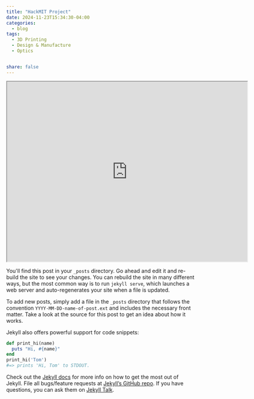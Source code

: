 ```yaml
---
title: "HackMIT Project"
date: 2024-11-23T15:34:30-04:00
categories:
  - blog
tags:
  - 3D Printing
  - Design & Manufacture
  - Optics


share: false
---
```

<iframe src="https://drive.google.com/file/d/17CZNsADr5yGUjtME71Ft7Gha5d8v_g1f/preview" width="640" height="480" allow="autoplay"></iframe>







You'll find this post in your `_posts` directory. Go ahead and edit it and re-build the site to see your changes. You can rebuild the site in many different ways, but the most common way is to run `jekyll serve`, which launches a web server and auto-regenerates your site when a file is updated.

To add new posts, simply add a file in the `_posts` directory that follows the convention `YYYY-MM-DD-name-of-post.ext` and includes the necessary front matter. Take a look at the source for this post to get an idea about how it works.

Jekyll also offers powerful support for code snippets:

```ruby
def print_hi(name)
  puts "Hi, #{name}"
end
print_hi('Tom')
#=> prints 'Hi, Tom' to STDOUT.
```

Check out the [Jekyll docs][jekyll-docs] for more info on how to get the most out of Jekyll. File all bugs/feature requests at [Jekyll’s GitHub repo][jekyll-gh]. If you have questions, you can ask them on [Jekyll Talk][jekyll-talk].

[jekyll-docs]: https://jekyllrb.com/docs/home
[jekyll-gh]:   https://github.com/jekyll/jekyll
[jekyll-talk]: https://talk.jekyllrb.com/
